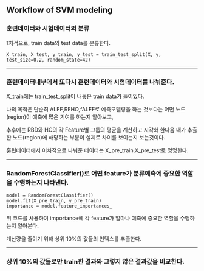 ## Workflow of SVM modeling

### 훈련데이터와 시험데이터의 분류

1차적으로, train data와 test data를 분류한다.

~~~python3
X_train, X_test, y_train, y_test = train_test_split(X, y, test_size=0.2, random_state=42)
~~~

---

### 훈련데이터내부에서 또다시 훈련데이터와 시험데이터를 나눠준다.

X_train에는 train_test_split이 내놓은 train data가 들어있다.

나의 목적은 단순히 ALFF,REHO,fALFF로 예측모델링을 하는 것보다는 어떤 노드(region)이 예측에 많은 기여를 하는지 알아보고, 

추후에는 RBD와 HC의 각 Feature별 그룹의 평균을 계산하고 시각화 한다음 내가 추출한 노드(region)에 해당하는 부분이 실제로 차이를 보이는지 보는것이다.

훈련데이터에서 이차적으로 나눠준 데이터는 X_pre_train,X_pre_test로 명명한다.

---

### RandomForestClassifier()로 어떤 feature가 분류예측에 중요한 역할을 수행하는지 나타낸다.

~~~python3
model = RandomForestClassifier()
model.fit(X_pre_train, y_pre_train)
importance = model.feature_importances_
~~~

위 코드를 사용하여 importance에 각 feature가 얼마나 예측에 중요한 역할을 수행하는지 알아본다.

계산량을 줄이기 위해 상위 10%의 값들의 인덱스를 추출한다.

---

### 상위 10%의 값들로만 train한 결과와 그렇지 않은 결과값을 비교한다.

